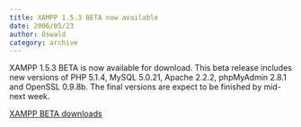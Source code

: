 ```yaml
---
title: XAMPP 1.5.3 BETA now available
date: 2006/05/23
author: Oswald
category: archive
---
```


XAMPP 1.5.3 BETA is now available for download. This beta release includes
new versions of PHP 5.1.4, MySQL 5.0.21, Apache 2.2.2, phpMyAdmin 2.8.1 and OpenSSL 0.9.8b. The final versions are expect to be finished by mid-next week.

[XAMPP BETA downloads](http://www.apachefriends.org/en/xampp-beta.html)
